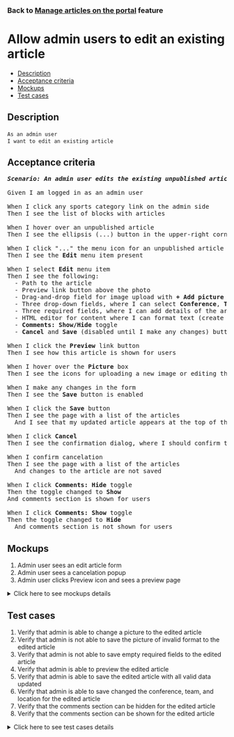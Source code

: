 ### Back to [Manage articles on the portal](../../) feature

# Allow admin users to edit an existing article

- [Description](#description)
- [Acceptance criteria](#acceptance-criteria)
- [Mockups](#mockups)
- [Test cases](#test-cases)

## Description

    As an admin user
    I want to edit an existing article

## Acceptance criteria

<pre>
<b><i>Scenario: An admin user edits the existing unpublished article</i></b>

Given I am logged in as an admin user

When I click any sports category link on the admin side
Then I see the list of blocks with articles

When I hover over an unpublished article
Then I see the ellipsis (...) button in the upper-right corner

When I click "..." the menu icon for an unpublished article
Then I see the <b>Edit</b> menu item present

When I select <b>Edit</b> menu item
Then I see the following:
  - Path to the article
  - Preview link button above the photo
  - Drag-and-drop field for image upload with <b>+ Add picture</b> link (required field)
  - Three drop-down fields, where I can select <b>Conference</b>, <b>Team</b>, and <b>Location</b>
  - Three required fields, where I can add details of the article: <b>Alt</b>, <b>Article headline</b>, and <b>Caption</b>
  - HTML editor for content where I can format text (create a header, paragraph or list, manage font style and text aligning) (required field)
  - <b>Comments: Show/Hide</b> toggle
  - <b>Cancel</b> and <b>Save</b> (disabled until I make any changes) buttons in the upper-right corner of the page

When I click the <b>Preview</b> link button
Then I see how this article is shown for users

When I hover over the <b>Picture</b> box
Then I see the icons for uploading a new image or editing the existing one (described in the story Editing the image of the article)

When I make any changes in the form
Then I see the <b>Save</b> button is enabled

When I click the <b>Save</b> button
Then I see the page with a list of the articles
  And I see that my updated article appears at the top of the list in unpublished state

When I click <b>Cancel</b>
Then I see the confirmation dialog, where I should confirm that I want to leave the form without saving changes

When I confirm cancelation
Then I see the page with a list of the articles
  And changes to the article are not saved

When I click <b>Comments: Hide</b> toggle
Then the toggle changed to <b>Show</b>
And comments section is shown for users

When I click <b>Comments: Show</b> toggle
Then the toggle changed to <b>Hide</b>
  And comments section is not shown for users
</pre>

## Mockups

1. Admin user sees an edit article form
2. Admin user sees a cancelation popup
3. Admin user clicks Preview icon and sees a preview page

<details>
  <summary>Click here to see mockups details</summary>

**1. Admin user sees an edit article form:**

![Admin user sees an edit article form](/products/sport_news_portal/web_application_features/manage_articles/images/article_filled_form.png)

**2. Admin user sees a cancelation popup:**

![Admin user sees a cancelation popup](/products/sport_news_portal/web_application_features/manage_articles/images/cancel_popup.png)

**3. Admin user clicks Preview icon and sees a preview page:**

![Admin user clicks Preview icon and sees a preview page](/products/sport_news_portal/web_application_features/manage_articles/images/article_preview_page.png)

</details>

## Test cases

1. Verify that admin is able to change a picture to the edited article
2. Verify that admin is not able to save the picture of invalid format to the edited article
3. Verify that admin is not able to save empty required fields to the edited article
4. Verify that admin is able to preview the edited article
5. Verify that admin is able to save the edited article with all valid data updated
6. Verify that admin is able to save changed the conference, team, and location for the edited article
7. Verify that the comments section can be hidden for the edited article
8. Verify that the comments section can be shown for the edited article

<details>
  <summary>Click here to see test cases details</summary>

### **#1. Verify that admin is able to change a picture to the edited article**

|Preconditions|Steps|Expected result
--------------|-----|----------
|- Log in by admin account</br>- Go to the category configuration page</br>- There is an unpublished article|1) Hover over an unpublished article</br>2) Click "..." button -> <b>Edit</b> menu item</br>3) In the <b>Picture</b> section, click <b>+Add picture</b></br>4) Choose the picture with the valid format (.jpg, .png, .jpeg, .tif)</br>5) Click <b>Save</b> button|5) Admin user is redirected to the list of articles. The article is saved with all information and appears at the top of the list in unpublished state|

### **#2. Verify that admin is not able to save the picture of invalid format to the edited article**

|Preconditions|Steps|Expected result
--------------|-----|----------
|- Log in by admin account</br>- Go to the category configuration page</br>- There is an unpublished article|1) Hover over an unpublished article</br>2) Click "..." button -> <b>Edit</b> menu item</br>3) In the <b>Picture</b> section, click <b>+Add picture</b></br>4) Choose the picture with the invalid format (any file except .jpg, .png, .jpeg, .tif)</br>5) Click <b>Save</b> button|5) Changes to the Article are not saved. The validation message "Only .jpg, .png, .jpeg, .tif formats are allowed" is shown|

### **#3. Verify that admin is not able to save empty required fields to the edited article**

|Preconditions|Steps|Expected result
--------------|-----|----------
|- Log in by admin account</br>- Go to the category configuration page</br>- There is an unpublished article|1) Hover over an unpublished article</br>2) Click "..." button -> <b>Edit</b> menu item</br>3) In the <b>Alt.</b> required field, delete data</br>4) Click <b>Save</b> button</br>5) Fill in <b>Alt.</b> required field</br>6) In the <b>Article headline</b> required field, delete data</br>7) Click <b>Save</b> button</br>8) Fill in <b>Article headline</b> required field</br>9) In the <b>Caption</b> required field, delete data</br>10) Click <b>Save</b> button</br>11) Fill in <b>Caption</b> required field</br>12) In the <b>Content</b> required field, delete data</br>13) Click <b>Save</b> button|4) The required fields are highlighted in red. The validation message "Fill in all required fields" is shown</br>7) The required fields are highlighted in red. The validation message "Fill in all required fields" is shown</br>10) The required fields are highlighted in red. The validation message "Fill in all required fields" is shown</br>13) The required fields are highlighted in red. The validation message "Fill in all required fields" is shown|

### **#4. Verify that admin is able to preview the edited article**

|Preconditions|Steps|Expected result
--------------|-----|----------
|- Log in by admin account</br>- Go to the category configuration page</br>- There is an unpublished article|1) Hover over an unpublished article</br>2) Click "..." button -> <b>Edit</b> menu item</br>3) Make some changes</br>4) Change the conference, team, and location</br>5) Click the <b>Preview</b> link</br>6) Click <b>Back to edit page</b> link|5) The article is shown as it will look for users</br>6) The article is back to edit mode|

### **#5. Verify that admin is able to save the edited article with all valid data updated**

|Preconditions|Steps|Expected result
--------------|-----|----------
|- Log in by admin account</br>- Go to the category configuration page</br>- There is an unpublished article|1) Hover over an unpublished article</br>2) Click "..." button -> <b>Edit</b> menu item</br>3) Update all required fields</br>4) Click <b>Save</b> button|4) dmin user is redirected to the list of articles. The article is saved with all information and appears at the top of the list in unpublished state|

### **#6. Verify that admin is able to save changed the conference, team, and location for the edited article**

|Preconditions|Steps|Expected result
--------------|-----|----------
|- Log in by admin account</br>- Go to the category configuration page</br>- There is an unpublished article|1) Hover over an unpublished article</br>2) Click "..." button -> <b>Edit</b> menu item</br>3) Change a conference, team, and location</br>4) Click <b>Save</b> button|4) dmin user is redirected to the list of articles. The article is saved with all information and appears at the top of the list in unpublished state|

### **#7. Verify that the comments section can be hidden for the edited article**

|Preconditions|Steps|Expected result
--------------|-----|----------
|- Log in by admin account</br>- Go to the category configuration page</br>- There is an unpublished article</br>- Comments section is shown for article|1) Hover over an unpublished article</br>2) Click "..." button -> <b>Edit</b> menu item</br>3) Click the <b>Comments: Show</b> toggle</br>4) Click <b>Save</b> button|3) <b>Comments:</b> changed to <b>Hide</b></br>4) The article is saved with the hidden comments section|

### **#8. Verify that the comments section can be shown for the edited article**

|Preconditions|Steps|Expected result
--------------|-----|----------
|- Log in by admin account</br>- Go to the category configuration page</br>- There is an unpublished article</br>- Comments section is hidden for article|1) Hover over an unpublished article</br>2) Click "..." button -> <b>Edit</b> menu item</br>3) Click the <b>Comments: Hide</b> toggle</br>4) Click <b>Save</b> button|3) <b>Comments:</b> changed to <b>Show</b></br>4) The article is saved with the shown comments section|

</details>
